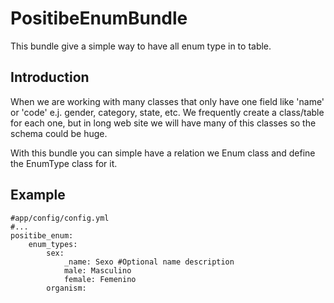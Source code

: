 PositibeEnumBundle
==================

This bundle give a simple way to have all enum type in to table.

Introduction
------------

When we are working with many classes that only have one field like 'name' or 'code' e.j. gender, category, state, etc.
 We frequently create a class/table for each one, but in long web site we will have many of this classes so the schema could be huge.

With this bundle you can simple have a relation we Enum class and define the EnumType class for it.

Example
-------

    #app/config/config.yml
    #...
    positibe_enum:
        enum_types:
            sex:
                _name: Sexo #Optional name description
                male: Masculino
                female: Femenino
            organism: